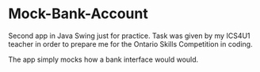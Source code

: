 # Mock-Bank-Account

Second app in Java Swing just for practice. Task was given by my ICS4U1 teacher in order to prepare me for the Ontario Skills Competition in coding.

The app simply mocks how a bank interface would would.